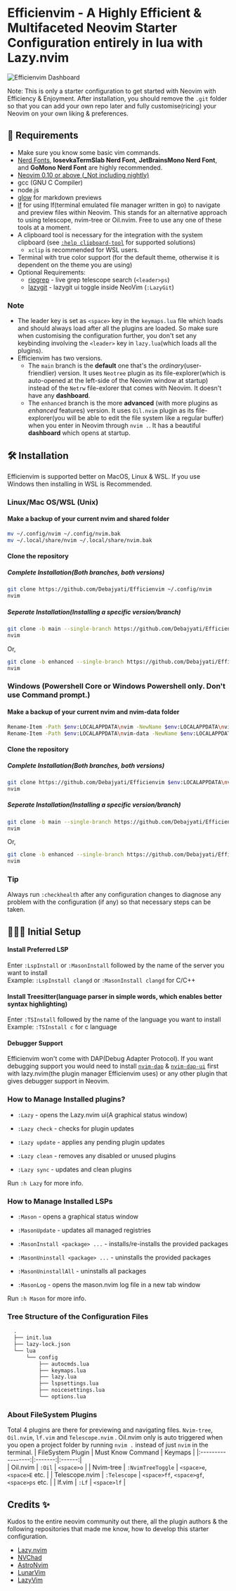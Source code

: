 # Efficienvim - A Highly Efficient & Multifaceted Neovim Starter Configuration entirely in lua with Lazy.nvim
![Efficienvim Dashboard](https://github.com/Debajyati/Efficienvim/blob/main/Dashboard.png)

Note: This is only a starter configuration to get started with Neovim with Efficiency & Enjoyment. 
After installation, you should remove the `.git` folder so that you can add your own repo later and fully customise(ricing) your Neovim on your own liking & preferences.

## 👀 Requirements

- Make sure you know some basic vim commands.
- [Nerd Fonts](https://www.nerdfonts.com/font-downloads), **IosevkaTermSlab Nerd Font**, **JetBrainsMono Nerd Font**, and **GoMono Nerd Font** are highly recommended.
- [Neovim 0.10 or above (_Not including nightly)](https://github.com/neovim/neovim/releases/tag/stable)
- gcc (GNU C Compiler)
- node.js
- [glow](https://github.com/charmbracelet/glow#installation) for markdown previews
- [lf](https://github.com/gokcehan/lf) for using lf(terminal emulated file manager written in go) to navigate and preview files within Neovim. This stands for an alternative approach to using telescope, nvim-tree or Oil.nvim. Free to use any one of these tools at a moment. 
- A clipboard tool is necessary for the integration with the system clipboard (see [`:help clipboard-tool`](https://neovim.io/doc/user/provider.html#clipboard-tool) for supported solutions)
  - `xclip` is recommended for WSL users. 
- Terminal with true color support (for the default theme, otherwise it is dependent on the theme you are using)
- Optional Requirements:
  - [ripgrep](https://github.com/BurntSushi/ripgrep) - live grep telescope search (`<leader>ps`)
  - [lazygit](https://github.com/jesseduffield/lazygit) - lazygit ui toggle inside NeoVim (`:LazyGit`)
  
### Note
- The leader key is set as `<space>` key in the `keymaps.lua` file which loads and should always load after all the plugins are loaded. 
So make sure when customising the configuration further, you don't set any keybinding involving the `<leader>` key in `lazy.lua`(which loads all the plugins).
- Efficienvim has two versions. 
    - The `main` branch is the **default** one that's the *ordinary*(user-friendlier) version.
      It uses `Neotree` plugin as its file-explorer(which is auto-opened at the left-side of the Neovim window at startup) instead of the `Netrw` file-exlorer that comes with Neovim. 
      It doesn't have any **dashboard**.
    - The `enhanced` branch is the more **advanced** (with more plugins as *enhanced* features) version.
      It uses `Oil.nvim` plugin as its file-explorer(you will be able to edit the file system like a regular buffer) when you enter in Neovim through `nvim .`.
      It has a beautiful **dashboard** which opens at startup. 

## 🛠️ Installation
Efficienvim is supported better on MacOS, Linux & WSL.
If you use Windows then installing in WSL is Recommended.

### Linux/Mac OS/WSL (Unix)

#### Make a backup of your current nvim and shared folder

```bash
mv ~/.config/nvim ~/.config/nvim.bak
mv ~/.local/share/nvim ~/.local/share/nvim.bak
```

#### Clone the repository
##### Complete Installation(Both branches, both versions)
```bash
git clone https://github.com/Debajyati/Efficienvim ~/.config/nvim
nvim
```

##### Seperate Installation(Installing a specific version/branch)
```bash
git clone -b main --single-branch https://github.com/Debajyati/Efficienvim ~/.config/nvim # Installing the only the ordinary version (branchname - 'main')
nvim
```
Or,
```bash
git clone -b enhanced --single-branch https://github.com/Debajyati/Efficienvim ~/.config/nvim # Installing the only the enhanced version (branchname - 'enhanced')
nvim
```

### Windows (Powershell Core or Windows Powershell only. Don't use Command prompt.)

#### Make a backup of your current nvim and nvim-data folder

```sh
Rename-Item -Path $env:LOCALAPPDATA\nvim -NewName $env:LOCALAPPDATA\nvim.bak
Rename-Item -Path $env:LOCALAPPDATA\nvim-data -NewName $env:LOCALAPPDATA\nvim-data.bak
```

#### Clone the repository
##### Complete Installation(Both branches, both versions)
```sh
git clone https://github.com/Debajyati/Efficienvim $env:LOCALAPPDATA\nvim
nvim
```
##### Seperate Installation(Installing a specific version/branch)
```sh
git clone -b main --single-branch https://github.com/Debajyati/Efficienvim $env:LOCALAPPDATA\nvim # Installing the only the ordinary version (branchname - 'main')
nvim
```
Or,
```sh
git clone -b enhanced --single-branch https://github.com/Debajyati/Efficienvim $env:LOCALAPPDATA\nvim # Installing the only the enhanced version (branchname - 'enhanced')
nvim
```
### Tip
Always run `:checkhealth` after any configuration changes to diagnose any problem with the configuration (if any) so that necessary steps can be taken. 

## 👨🏽‍💻 Initial Setup

#### Install Preferred LSP

Enter `:LspInstall` or `:MasonInstall` followed by the name of the server you want to install<br>
Example: `:LspInstall clangd` or `:MasonInstall clangd` for C/C++

#### Install Treesitter(language parser in simple words, which enables better syntax highlighting)

Enter `:TSInstall` followed by the name of the language you want to install<br>
Example: `:TSInstall c` for c language

#### Debugger Support

Efficienvim won't come with DAP(Debug Adapter Protocol). 
If you want debugging support you would need to install [`nvim-dap`](https://github.com/mfussenegger/nvim-dap) & [`nvim-dap-ui`](https://github.com/rcarriga/nvim-dap-ui) first with lazy.nvim(the plugin manager Efficienvim uses) or any other plugin that gives debugger support in Neovim.

### How to Manage Installed plugins?

- `:Lazy` - opens the Lazy.nvim ui(A graphical status window)

- `:Lazy check` - checks for plugin updates

- `:Lazy update` - applies any pending plugin updates

- `:Lazy clean` - removes any disabled or unused plugins

- `:Lazy sync` - updates and clean plugins

Run `:h Lazy` for more info.

### How to Manage Installed LSPs

- `:Mason` - opens a graphical status window

- `:MasonUpdate` - updates all managed registries

- `:MasonInstall <package> ...` - installs/re-installs the provided packages

- `:MasonUninstall <package> ...` - uninstalls the provided packages

- `:MasonUninstallAll` - uninstalls all packages

- `:MasonLog` - opens the mason.nvim log file in a new tab window

Run `:h Mason` for more info.

### Tree Structure of the Configuration Files
```md
  .
  ├── init.lua
  ├── lazy-lock.json
  └── lua
      └── config  
          ├── autocmds.lua        
          ├── keymaps.lua        
          ├── lazy.lua        
          ├── lspsettings.lua
          ├── noicesettings.lua
          └── options.lua
```
### About FileSystem Plugins
Total 4 plugins are there for previewing and navigating files. `Nvim-tree`, `Oil.nvim`, `lf.vim` and `Telescope.nvim` .
Oil.nvim only is auto triggered when you open a project folder by running `nvim .` instead of just `nvim` in the terminal.
| FileSystem Plugin | Must Know Command | Keymaps |
|:-----------------:|:-------:|:------:|                 
| Oil.nvim  | `:Oil` | `<space>o` |
| Nvim-tree | `:NvimTreeToggle` | `<space>e`,`<space>E` etc. |
| Telescope.nvim | `:Telescope` | `<space>ff`, `<space>gf`, `<space>ps` etc. |
| lf.vim | `:Lf` | `<space>lf` |
## Credits ✨

Kudos to the entire neovim community out there, all the plugin authors & the following repositories that made me know, how to develop this starter configuration.
- [Lazy.nvim](https://github.com/folke/lazy.nvim)
- [NVChad](https://github.com/NvChad/NvChad)
- [AstroNvim](https://github.com/AstroNvim/AstroNvim)
- [LunarVim](https://github.com/LunarVim/LunarVim)
- [LazyVim](https://github.com/LazyVim/LazyVim)
